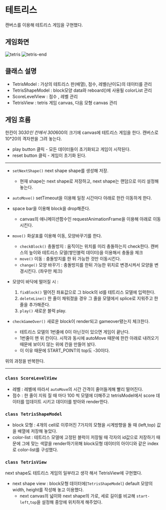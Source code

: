 # 테트리스

캔버스를 이용해 테트리스 게임을 구현했다.

## 게임화면

![tetris](https://user-images.githubusercontent.com/67357426/101119646-22caa200-362f-11eb-93f4-013580c856f6.PNG)
![tetris-end](https://user-images.githubusercontent.com/67357426/101119652-24946580-362f-11eb-9b95-a772b6e1b4d8.PNG)

## 클래스 설명

- TetrisModel : 가상의 테트리스 판(배열), 점수, 레벨(난이도)의 데이터를 관리
- TetrisShapeModel : block모양 data와 reboard()에 사용될 colorList 관리
- ScoreLevelView : 점수 , 레벨 관리
- TetrisView : tetris 게임 canvas, 다음 모형 canvas 관리

## 게임 흐름

한칸이 30*30인 칸에서 300*600의 크기에 canvas에 테트리스 게임을 한다. 캔버스로 10\*20의 격자판을 그려 놓는다.

- play button 클릭 - 모든 데이터들이 초기화되고 게임이 시작된다.
- reset button 클릭 - 게임이 초기화 된다.

---

- `setNextShape()` next shape shape를 생성해 저장.
  - 현재 shape는 next shape로 저장하고, next shape는 랜덤으로 미리 설정해 놓는다.
- `autoMove()` setTimeout을 이용해 일정 시간마다 아래로 한칸 이동하게 한다.
- space bar을 이용해 block을 drop해준다.

  - canvas의 애니메이션함수인 requestAnimationFrame을 이용해 아래로 이동시킨다.

- `move()` 화살표를 이용해 이동, 모양바꾸기를 한다.

  - `checkBlock()` 충돌방지 : 움직이는 위치를 미리 충돌하는지 check한다.
    캔버스의 높이와 테트리스 모델(쌓인블럭 데이터)을 이용해서 충돌을 체크
  - `move()` 이동 : 충돌방지를 한 뒤 가능한 것만 이동시킨다.
  - `change()` 모양 바꾸기 : 충돌방지를 한뒤 가능한 위치로 변경시켜서 모양을 변경시킨다. (좌우만 체크)

- 모양이 바닥에 떨어질 시 :

  1. `fixBlock()` 떨어진 좌표값으로 그 block의 id를 테트리스 모델에 입력한다.
  2. `deleteLine()` 한 줄이 채워졌을 경우 그 줄을 모델에서 splice로 지워주고 한줄을 추가해준다.
  3. `play()` 새로운 블럭 play.

- `checkGameOver()` 새로운 block이 render되고 gameover됐는지 체크한다.
  - 테트리스 모델의 1번줄에 0이 아닌것이 있으면 게임이 끝난다.
  - 1번줄이 맨 위 칸이다. 시작과 동시에 autoMove 때문에 한칸 아래로 내려오기
    때문에 보이지 않는 위에 칸을 만들어 놨다.
  - 이 이유 때문에 START_POINT의 top도 -30이다.

위의 과정을 반복한다.

---

### `class ScoreLevelView`

- 레벨 : 레벨에 따라서 `autoMove`의 시간 간격이 줄어들게해 빨리 떨어진다.
- 점수 : 한 줄이 지워 질 때 마다 100 씩 모델에 더해주고 tetrisModel에서 score 데이터를 업데이트 시키고 데이터를 받아와 render한다.

### `class TetrisShapeModel`

- block 모형 : 4개의 cell로 이루어진 7가지의 모형을 시계방향을 돌 때 (left,top) 값을
  배열에 저장해 놓았다.
- color-list : 테트리스 모델에 고정된 블럭이 저장될 때 각자의 id값으로 저장하기 때문에
  그에 맞는 색깔을 render하기위해 block모형 데이터의 아이디와 같은 index로
  color-list를 구성했다.

### `class TetrisView`

next shape도 테트리스 게임의 일부라고 생각 해서 TetrisView에 구현했다.

- next shape view : block모형 데이터에(`TetrisShapeModel`) default 모양의 width, height를 작성해 놓고 이용했다.
  - next canvas의 넓이와 next shape의 가로, 세로 길이를 비교해 `start-left`,`top`을 설정해 중앙에 위치하게 해주었다.
